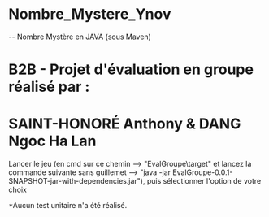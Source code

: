 # Nombre_Mystere_Ynov
-- Nombre Mystère en JAVA (sous Maven)

# B2B - Projet d'évaluation en groupe réalisé par :

# SAINT-HONORÉ Anthony & DANG Ngoc Ha Lan

Lancer le jeu 
(en cmd sur ce chemin --> "EvalGroupe\target" et lancez la commande suivante sans guillemet --> "java -jar EvalGroupe-0.0.1-SNAPSHOT-jar-with-dependencies.jar"), 
puis sélectionner l'option de votre choix

*Aucun test unitaire n'a été réalisé.

